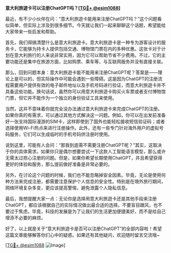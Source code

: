 **意大利旅遊卡可以注册ChatGPT吗？[[TG💪+ @esim1088](https://t.me/s/esim1088)]**

最近，有不少小伙伴在问：“意大利旅遊卡能用来注册ChatGPT吗？”这个问题看似简单，但实际上涉及到很多细节。今天就让我们一起来聊聊这个话题，希望能给大家带来一些启发和帮助。

首先，我们得搞清楚什么是意大利旅遊卡。意大利旅遊卡是一种专为游客设计的服务卡，它能够为持卡人提供包括交通、博物馆门票在内的多种优惠。这张卡对于计划在意大利旅行的人来说非常实用，因为它可以帮助节省不少费用。不过，它的主要功能还是集中在旅游方面，比如购票、乘车等，与互联网服务并没有直接关联。

那么，回到问题本身：意大利旅遊卡能不能用来注册ChatGPT呢？答案是——理论上是可以的，但实际操作中可能会遇到一些障碍。这是因为ChatGPT的注册流程需要用户提供有效的电子邮件地址以及手机号码进行验证，而意大利旅遊卡并不具备这些功能。换句话说，虽然你可以用意大利旅遊卡购买火车票或者支付博物馆门票，但它并不能作为一个独立的身份验证工具来使用。

当然，这并不意味着你就完全没办法通过意大利旅遊卡来完成ChatGPT的注册。如果你真的有需求，可以通过其他方式解决这一问题。例如，你可以在出发前准备好一张支持国际漫游的SIM卡，这样即使到了国外也能轻松接收短信验证码；或者选择使用Wi-Fi热点来进行注册操作。此外，还有一些专门针对海外用户的虚拟号码服务，它们可以生成临时的手机号码供注册时使用。

说到这里，可能有人会问：“那我到底需不需要注册ChatGPT呢？”其实，这取决于你的具体需求。如果你只是偶尔想要尝试一下这款人工智能语言模型，那么或许无需太过担心注册的问题。但是，如果你希望长期使用ChatGPT，并且希望获得更好的体验和服务，那么提前做好准备是非常必要的。

另外，在讨论这个问题的时候，我们也不能忽略掉安全因素。毕竟，无论是使用何种方法来完成注册，都需要注意保护个人信息的安全性。特别是在境外旅行期间，网络环境复杂多变，更应该提高警惕，避免泄露个人隐私信息。

最后，我想提醒大家一点：无论你是选择用意大利旅遊卡还是其他手段来注册ChatGPT，都应该根据自己的实际情况做出最合适的选择。不要盲目跟风，也不要过于焦虑。毕竟，科技的发展是为了让我们的生活更加便捷美好，而不是给自己增添不必要的麻烦。

好了，以上就是关于“意大利旅遊卡是否可以注册ChatGPT”的全部内容啦！希望这篇文章能够解答你们心中的疑惑。如果还有其他疑问，欢迎随时留言交流哦~

[[TG💪+ @esim1088](https://t.me/s/esim1088) ![Image](https://i.postimg.cc/4NQfJmqS/Snipaste-2025-05-13-00-14-12.png)]